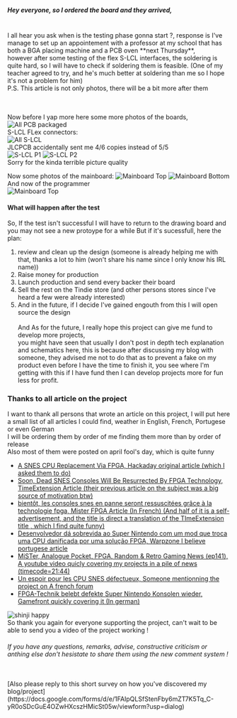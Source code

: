 ##### Hey everyone, so I ordered the board and they arrived,
<br>
I all hear you ask when is the testing phase gonna start ?, response is I've manage to set up an appointement with a professor at my school that has both a BGA placing machine and a PCB oven **next Thursday**,<br>
however after some testing of the flex S-LCL interfaces, the soldering is quite hard, so I will have to check if soldering them is feasible. (One of my teacher agreed to try, and he's much better at soldering than me so I hope it's not a problem for him)<br>
P.S. This article is not only photos, there will be a bit more after them

<br><br>
Now before I yap more here some more photos of the boards,
![All PCB packaged](/projects/snes-cpu/img/IMG_20250528_132454.jpg)
<br>S-LCL FLex connectors:<br>
![All S-LCL](/projects/snes-cpu/img/IMG_20250528_133610.jpg)
<br>JLCPCB accidentally sent me 4/6 copies instead of 5/5<br>
![S-LCL P1](/projects/snes-cpu/img/IMG_20250528_133350.jpg)
![S-LCL P2](/projects/snes-cpu/img/IMG_20250528_133917.jpg)
<br>Sorry for the kinda terrible picture quality

Now some photos of the mainboard:
![Mainboard Top](/projects/snes-cpu/img/IMG_20250528_140113.jpg)
![Mainboard Bottom](/projects/snes-cpu/img/IMG_20250528_140042.jpg)
<br>And now of the programmer<br>
![Mainboard Top](/projects/snes-cpu/img/IMG_20250528_140211.jpg)
<br>

#### What will happen after the test
So, If the test isn't successful I will have to return to the drawing board and you may not see a new protoype for a while
But if it's sucessfull, here the plan:
1.  review and clean up the design (someone is already helping me with that, thanks a lot to him (won't share his name since I only know his IRL name))
2.  Raise money for production
3.  Launch production and send every backer their board
4.  Sell the rest on the Tindie store (and other persons stores since I've heard a few were already interested)
5.  And in the future, if I decide I've gained engouth from this I will open source the design
<br><br>
And As for the future, I really hope this project can give me fund to develop more projects, <br>you might have seen that usually I don't post in depth tech explanation and schematics here, this is because after discussing my blog with someone, they advised me not to do that as to prevent a fake on my product even before I have the time to finish it, you see where I'm getting with this if I have fund then I can develop projects more for fun less for profit.

### Thanks to all article on the project
I want to thank all persons that wrote an article on this project, I will put here a small list of all articles I could find, weather in English, French, Portugese or even German
<br>I will be ordering them by order of me finding them more than by order of release
<br> Also most of them were posted on april fool's day, which is quite funny

-  [A SNES CPU Replacement Via FPGA, Hackaday original article (which I asked them to do)](https://hackaday.com/2025/03/31/a-snes-cpu-replacement-via-fpga/)
-  [Soon, Dead SNES Consoles Will Be Resurrected By FPGA Technology, TimeExtension Article (their previous article on the subject was a big source of motivation btw)](https://www.timeextension.com/news/2025/04/soon-dead-snes-consoles-will-be-resurrected-by-fpga-technology)
-  [bientôt, les consoles snes en panne seront ressuscitées grâce à la technologie fpga, Mister FPGA Article (In French) (And half of it is a self-advertisement, and the title is direct a translation of the TImeExtension title , which I find quite funny)](https://www.mister-fpga.fr/bientot-les-consoles-snes-en-panne-seront-ressuscitees-grace-a-la-technologie-fpga/)
-  [Desenvolvedor dá sobrevida ao Super Nintendo com um mod que troca uma CPU danificada por uma solução FPGA, Warpzone I believe portugese article](https://warpzone.me/desenvolvedor-da-sobrevida-ao-super-nintendo-com-um-mod-que-troca-uma-cpu-danificada-por-uma-solucao-fpga/)
-  [MiSTer, Analogue Pocket, FPGA, Random & Retro Gaming News (ep141), A youtube video quicly covering my projects in a pile of news (timecode=21:44)](https://youtu.be/pMa9xiAJG68?t=1304)
-  [Un espoir pour les CPU SNES défectueux, Someone mentionning the project on A french forum](https://delta-island.com/forum/viewtopic.php?t=5696)
-  [FPGA-Technik belebt defekte Super Nintendo Konsolen wieder, Gamefront quickly covering it (In german)](https://gamefront.de/archiv04-2025-gamefront/april-2025.html#:~:text=FPGA-Technik)

![shinji happy](/projects/snes-cpu/img/8E94Hcmj7huy1zw6PDzm1LcOz8lmJOI8W3_UIliM6puzgxsdnIP4nhBcXq5y_EBLnqUqwuPCkib0WjhBM_DfCw.gif)
<br>So thank you again for everyone supporting the project, can't wait to be able to send you a video of the project working !<br>

###### If you have any questions, remarks, advise, constructive criticism or anthing else don't hesistate to share them using the new comment system !
<br>
[Also please reply to this short survey on how you've discovered my blog/project](https://docs.google.com/forms/d/e/1FAIpQLSfStenFby6mZT7K5Tq_C-yR0oSDcGuE4OZwHXcszHMicSt05w/viewform?usp=dialog)